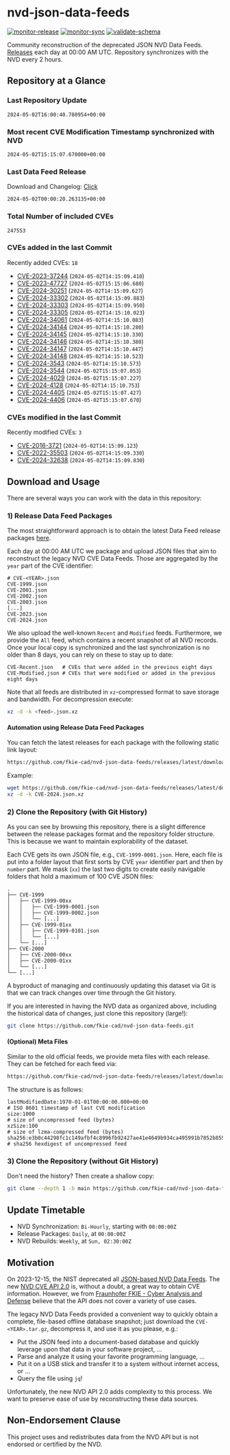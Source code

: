 # nvd-json-data-feeds

[![monitor-release](https://github.com/fkie-cad/nvd-json-data-feeds/actions/workflows/monitor_release.yml/badge.svg)](https://github.com/fkie-cad/nvd-json-data-feeds/actions/workflows/monitor_release.yml)
[![monitor-sync](https://github.com/fkie-cad/nvd-json-data-feeds/actions/workflows/monitor_sync.yml/badge.svg)](https://github.com/fkie-cad/nvd-json-data-feeds/actions/workflows/monitor_sync.yml)
[![validate-schema](https://github.com/fkie-cad/nvd-json-data-feeds/actions/workflows/validate_schema.yml/badge.svg)](https://github.com/fkie-cad/nvd-json-data-feeds/actions/workflows/validate_schema.yml)

Community reconstruction of the deprecated JSON NVD Data Feeds.
[Releases](https://github.com/fkie-cad/nvd-json-data-feeds/releases/latest) each day at 00:00 AM UTC.
Repository synchronizes with the NVD every 2 hours.

## Repository at a Glance

### Last Repository Update

```plain
2024-05-02T16:00:40.780954+00:00
```

### Most recent CVE Modification Timestamp synchronized with NVD

```plain
2024-05-02T15:15:07.670000+00:00
```

### Last Data Feed Release

Download and Changelog: [Click](https://github.com/fkie-cad/nvd-json-data-feeds/releases/latest)

```plain
2024-05-02T00:00:20.263135+00:00
```

### Total Number of included CVEs

```plain
247553
```

### CVEs added in the last Commit

Recently added CVEs: `18`

- [CVE-2023-37244](CVE-2023/CVE-2023-372xx/CVE-2023-37244.json) (`2024-05-02T14:15:09.410`)
- [CVE-2023-47727](CVE-2023/CVE-2023-477xx/CVE-2023-47727.json) (`2024-05-02T15:15:06.680`)
- [CVE-2024-30251](CVE-2024/CVE-2024-302xx/CVE-2024-30251.json) (`2024-05-02T14:15:09.627`)
- [CVE-2024-33302](CVE-2024/CVE-2024-333xx/CVE-2024-33302.json) (`2024-05-02T14:15:09.883`)
- [CVE-2024-33303](CVE-2024/CVE-2024-333xx/CVE-2024-33303.json) (`2024-05-02T14:15:09.950`)
- [CVE-2024-33305](CVE-2024/CVE-2024-333xx/CVE-2024-33305.json) (`2024-05-02T14:15:10.023`)
- [CVE-2024-34061](CVE-2024/CVE-2024-340xx/CVE-2024-34061.json) (`2024-05-02T14:15:10.083`)
- [CVE-2024-34144](CVE-2024/CVE-2024-341xx/CVE-2024-34144.json) (`2024-05-02T14:15:10.280`)
- [CVE-2024-34145](CVE-2024/CVE-2024-341xx/CVE-2024-34145.json) (`2024-05-02T14:15:10.330`)
- [CVE-2024-34146](CVE-2024/CVE-2024-341xx/CVE-2024-34146.json) (`2024-05-02T14:15:10.380`)
- [CVE-2024-34147](CVE-2024/CVE-2024-341xx/CVE-2024-34147.json) (`2024-05-02T14:15:10.447`)
- [CVE-2024-34148](CVE-2024/CVE-2024-341xx/CVE-2024-34148.json) (`2024-05-02T14:15:10.523`)
- [CVE-2024-3543](CVE-2024/CVE-2024-35xx/CVE-2024-3543.json) (`2024-05-02T14:15:10.573`)
- [CVE-2024-3544](CVE-2024/CVE-2024-35xx/CVE-2024-3544.json) (`2024-05-02T15:15:07.053`)
- [CVE-2024-4029](CVE-2024/CVE-2024-40xx/CVE-2024-4029.json) (`2024-05-02T15:15:07.227`)
- [CVE-2024-4128](CVE-2024/CVE-2024-41xx/CVE-2024-4128.json) (`2024-05-02T14:15:10.753`)
- [CVE-2024-4405](CVE-2024/CVE-2024-44xx/CVE-2024-4405.json) (`2024-05-02T15:15:07.427`)
- [CVE-2024-4406](CVE-2024/CVE-2024-44xx/CVE-2024-4406.json) (`2024-05-02T15:15:07.670`)


### CVEs modified in the last Commit

Recently modified CVEs: `3`

- [CVE-2016-3721](CVE-2016/CVE-2016-37xx/CVE-2016-3721.json) (`2024-05-02T14:15:09.123`)
- [CVE-2022-35503](CVE-2022/CVE-2022-355xx/CVE-2022-35503.json) (`2024-05-02T14:15:09.330`)
- [CVE-2024-32638](CVE-2024/CVE-2024-326xx/CVE-2024-32638.json) (`2024-05-02T14:15:09.830`)


## Download and Usage

There are several ways you can work with the data in this repository:

### 1) Release Data Feed Packages

The most straightforward approach is to obtain the latest Data Feed release packages [here](https://github.com/fkie-cad/nvd-json-data-feeds/releases/latest).

Each day at 00:00 AM UTC we package and upload JSON files that aim to reconstruct the legacy NVD CVE Data Feeds.
Those are aggregated by the `year` part of the CVE identifier:

```
# CVE-<YEAR>.json
CVE-1999.json
CVE-2001.json
CVE-2002.json
CVE-2003.json
[...]
CVE-2023.json
CVE-2024.json
```

We also upload the well-known `Recent` and `Modified` feeds.
Furthermore, we provide the `All` feed, which contains a recent snapshot of all NVD records.
Once your local copy is synchronized and the last synchronization is no older than 8 days, you can rely on these to stay up to date:

```plain
CVE-Recent.json   # CVEs that were added in the previous eight days
CVE-Modified.json # CVEs that were modified or added in the previous eight days
```

Note that all feeds are distributed in `xz`-compressed format to save storage and bandwidth.
For decompression execute:

```sh
xz -d -k <feed>.json.xz
```

#### Automation using Release Data Feed Packages

You can fetch the latest releases for each package with the following static link layout:

```sh
https://github.com/fkie-cad/nvd-json-data-feeds/releases/latest/download/CVE-<YEAR>.json.xz
```

Example:

```sh
wget https://github.com/fkie-cad/nvd-json-data-feeds/releases/latest/download/CVE-2024.json.xz
xz -d -k CVE-2024.json.xz
```

### 2) Clone the Repository (with Git History)

As you can see by browsing this repository, there is a slight difference between the release packages format and the repository folder structure.
This is because we want to maintain explorability of the dataset.

Each CVE gets its own JSON file, e.g., `CVE-1999-0001.json`.
Here, each file is put into a folder layout that first sorts by CVE `year` identifier part and then by `number` part.
We mask (`xx`) the last two digits to create easily navigable folders that hold a maximum of 100 CVE JSON files:

```plain
.
├── CVE-1999
│   ├── CVE-1999-00xx
│   │   ├── CVE-1999-0001.json
│   │   ├── CVE-1999-0002.json
│   │   └── [...]
│   ├── CVE-1999-01xx
│   │   ├── CVE-1999-0101.json
│   │   └── [...]
│   └── [...]
├── CVE-2000
│   ├── CVE-2000-00xx
│   ├── CVE-2000-01xx
│   └── [...]
└── [...]
```

A byproduct of managing and continuously updating this dataset via Git is that we can track changes over time through the Git history.

If you are interested in having the NVD data as organized above, including the historical data of changes, just clone this repository (large!):

```sh
git clone https://github.com/fkie-cad/nvd-json-data-feeds.git
```

#### (Optional) Meta Files

Similar to the old official feeds, we provide meta files with each release. They can be fetched for each feed via:

```sh
https://github.com/fkie-cad/nvd-json-data-feeds/releases/latest/download/CVE-<YEAR>.meta
```

The structure is as follows:

```plain
lastModifiedDate:1970-01-01T00:00:00.000+00:00                          # ISO 8601 timestamp of last CVE modification
size:1000                                                               # size of uncompressed feed (bytes)
xzSize:100                                                              # size of lzma-compressed feed (bytes)
sha256:e3b0c44298fc1c149afbf4c8996fb92427ae41e4649b934ca495991b7852b855 # sha256 hexdigest of uncompressed feed
```

### 3) Clone the Repository (without Git History)

Don't need the history? Then create a shallow copy:

```sh
git clone --depth 1 -b main https://github.com/fkie-cad/nvd-json-data-feeds.git
```


## Update Timetable

* NVD Synchronization: `Bi-Hourly`, starting with `00:00:00Z`
* Release Packages: `Daily`, at `00:00:00Z`
* NVD Rebuilds: `Weekly`, at `Sun, 02:30:00Z`


## Motivation

On 2023-12-15, the NIST deprecated all [JSON-based NVD Data Feeds](https://nvd.nist.gov/vuln/data-feeds#divRetirementBanner-1).
The new [NVD CVE API 2.0](https://nvd.nist.gov/developers/vulnerabilities) is, without a doubt, a great way to obtain CVE information.
However, we from [Fraunhofer FKIE - Cyber Analysis and Defense](https://www.fkie.fraunhofer.de/en/departments/cad.html) believe that the API does not cover a variety of use cases.

The legacy NVD Data Feeds provided a convenient way to quickly obtain a complete, file-based offline database snapshot; just download the `CVE-<YEAR>.tar.gz`, decompress it, and use it as you please, e.g.:

- Put the JSON feed into a document-based database and quickly leverage upon that data in your software project, ...
- Parse and analyze it using your favorite programming language, ...
- Put it on a USB stick and transfer it to a system without internet access, or ...
- Query the file using `jq`!

Unfortunately, the new NVD API 2.0 adds complexity to this process.
We want to preserve ease of use by reconstructing these data sources.

## Non-Endorsement Clause

This project uses and redistributes data from the NVD API but is not endorsed or certified by the NVD.